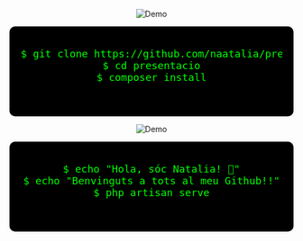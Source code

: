 <p align="center">
  <img src="https://www.bunnyslippers.com/blog/wp-content/uploads/2011/08/asciibunnylovegifs.gif" alt="Demo" />
</p>

<div style="background-color:black; padding:20px; border-radius:10px; text-align: center;">
  <pre style="color:#00ff00; font-family:monospace; font-size:18px;">
$ git clone https://github.com/naatalia/presentacio.git
$ cd presentacio
$ composer install
  </pre>
</div>
<p align="center">
  <img src="https://text.media.giphy.com/v1/media/giphy.gif?token=eyJhbGciOiJIUzI1NiIsInR5cCI6IkpXVCJ9.eyJrZXkiOiJwcm9kLTIwMjAtMDQtMjIiLCJzdHlsZSI6ImNsaWNraGVyZSIsInRleHQiOiJJbmljaWFsaXR6YW50Li4uIiwiaWF0IjoxNzI2NzU3MjY5fQ.W1WX9244yCFNTTZGCqBfvGEJfapta5-lt5hil_FldXM" alt="Demo" />
</p>
<div style="background-color:black; padding:20px; border-radius:10px; text-align: center;">
<pre style="color:#00ff00; font-family:monospace; font-size:18px;">
$ echo "Hola, sóc Natalia! 🚀"
$ echo "Benvinguts a tots al meu Github!!"
$ php artisan serve
  </pre>
</div>





